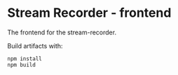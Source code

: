 # Stream Recorder - frontend

The frontend for the stream-recorder.

Build artifacts with:  
```
npm install
npm build
```